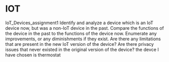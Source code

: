 # IOT
IoT_Devices_assignment1
Identify and analyze a device which is an IoT device now, but was a non-IoT device in the past. Compare the functions of the device in the past to the functions of the device now. Enumerate any improvements, or any diminishments if they exist. Are there any limitations that are present in the new IoT version of the device? Are there privacy issues that never existed in the original version of the device?
the devce I have chosen is thermostat
